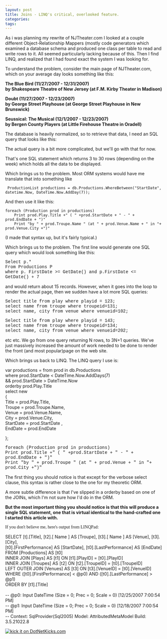 ```yaml
---
layout: post
title: Joins - LINQ's critical, overlooked feature.
categories: 
tags: 
---
```

As i was planning my rewrite of NJTheater.com I looked at a couple different Object-Relationship Mappers (mostly code generators which examined a database schema and produced one class per table to read and write rows to it.  All seemed particularly lacking because of this.  Then I find LINQ, and realized that I had found exact the system I was looking for.

To understand the problem, consider the main page of NJTheater.com, which on your average day looks something like this:

**The Blue Bird (11/27/2007 - 12/31/2007)      
by Shakespeare Theatre of New Jersey (at F.M. Kirby Theater in Madison)**

**Doubt (11/27/2007 - 12/23/2007)      
by George Street Playhouse (at George Street Playhouse in New Brunswick)**

**Seussical: The Musical (12/1/2007 - 12/23/2007)      
by Bergen County Players (at Little Firehouse Theatre in Oradell)**

The database is heavily normalized, so to retrieve that data, I need an SQL query that looks like this: 

<script src="https://gist.github.com/jamescurran/5472612.js">   </script>

The actual query is a bit more complicated, but we'll go with that for now.   <p>That's one SQL statement which returns 3 to 30 rows (depending on the week) which holds all the data to be displayed.

Which brings us to the problem.  Most ORM systems would have me translate that into something like

     ProductionList productions = db.Productions.WhereBetween("StartDate", datetime.Now, DateTime.Now.AddDay(7));

And then use it like this:

	foreach (Production prod in productions)     
		Print prod.Play.Title +" ( " +prod.StartDate + " - " + prod.EndDate + ")"  
		Print "by " + prod.Troupe.Name " (at " + prod.Venue.Name + " in "+ prod.Venue.City +")"

(I made that syntax up, but it's fairly typical.)

Which brings us to the problem.  The first line would generate one SQL query  which would look something like this:

<font face="Courier New">Select p.*      <br /></font><font face="Courier New">From Productions P      <br /></font><font face="Courier New">where p. FirstDate &gt;= GetDate() and p.FirstDate &lt;= GetDate() + 7</font>

and would return about 15 records.  However, when it goes into the loop to render the actual page, then we sudden have a lot more SQL queries:

<font face="Courier New">Select title from play where playid = 123;      <br />select name from troupe where troupeid=131;       <br />select name, city  from venue where venueid=102;</font></p>

<font face="Courier New">Select title from play where playid = 143;    <br />select name from troupe where troupeid=134;     <br />select name, city  from venue where venueid=202;</font>   

<p>etc etc.  We go from one query returning N rows, to 3N+1 queries.  We've just massively increased the amount of work needed to be done to render the front (and most popular)page on the web site.</p>  <p>Which brings us back to LINQ.    The LINQ query I use is:

var productions = from prod in db.Productions    <br />        where prod.StartDate &lt; DateTime.Now.AddDays(7)     <br />        &amp;&amp; prod.StartDate &gt; DateTime.Now     <br />        orderby prod.Play.Title     <br />        select new  <br />               {     <br />                   Title = prod.Play.Title,     <br />                   Troupe = prod.Troupe.Name,     <br />                   Venue = prod.Venue.Name,     <br />                   City = prod.Venue.City,     <br />                   StartDate = prod.StartDate ,     <br />                   EndDate = prod.EndDate </p>  <p>               };

 <font face="Courier New">foreach (Production prod in productions)    <br />     Print prod.Title +" ( " +prod.StartDate + " - " + prod.EndDate + ")"     <br />     Print "by " + prod.Troupe " (at " + prod.Venue + " in "+ prod.City +")"</font>   
 
 The first thing you should notice is that except for the verbose select clause, this syntax is rather close to the one for my theoretic ORM.
 
 A more subtle difference is that I've slipped in a orderby based on one of the JOINs, which I'm not sure how I'd  do in the ORM.
 
 <strong>But the most important thing you should notice is that this will produce a single SQL statement, one that is virtual identical to the hand-crafted one I started this article with.</strong>
 
 <font face="ver">If you don't believe me, here's output from LINQPad:</font>
 
 SELECT [t].[Title], [t2].[ Name ] AS [Troupe], [t3].[ Name ] AS [Venue], [t3].[City],    <br />       [t0].[FirstPerformance] AS [StartDate], [t0].[LastPerformance] AS [EndDate]     <br />FROM [Productions] AS [t0]     <br />INNER JOIN [Plays] AS [t1] ON [t1].[PlayID] = [t0].[PlayID]     <br />INNER JOIN [Troupes] AS [t2] ON [t2].[TroupeID] = [t0].[TroupeID]     <br />LEFT OUTER JOIN [Venues] AS [t3] ON [t3].[VenueID] = [t0].[VenueID]     <br />WHERE ([t0].[FirstPerformance] &lt; @p0) AND ([t0].[LastPerformance] &gt; @p1)     <br />ORDER BY [t1].[Title]     <br />    <br />-- @p0: Input DateTime (Size = 0; Prec = 0; Scale = 0) [12/25/2007 7:00:54 PM]     <br />-- @p1: Input DateTime (Size = 0; Prec = 0; Scale = 0) [12/18/2007 7:00:54 PM]     <br />-- Context: SqlProvider(Sql2005) Model: AttributedMetaModel Build: 3.5.21022.8     <br />
 
 <a href="http://www.dotnetkicks.com/kick/?url=http%3a%2f%2fhonestillusion.com%2fblogs%2fblog_0%2farchive%2f2007%2f12%2f18%2fjoins-linq-s-critical-overlooked-feature.aspx"><img alt="kick it on DotNetKicks.com" src="http://www.dotnetkicks.com/Services/Images/KickItImageGenerator.ashx?url=http%3a%2f%2fhonestillusion.com%2fblogs%2fblog_0%2farchive%2f2007%2f12%2f18%2fjoins-linq-s-critical-overlooked-feature.aspx" border="0" /></a>